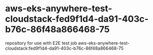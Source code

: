 # aws-eks-anywhere-test-cloudstack-fed9f1d4-da91-403c-b76c-86f48a866468-75
repository for use with E2E test job aws-eks-anywhere-test-cloudstack:fed9f1d4-da91-403c-b76c-86f48a866468-75

